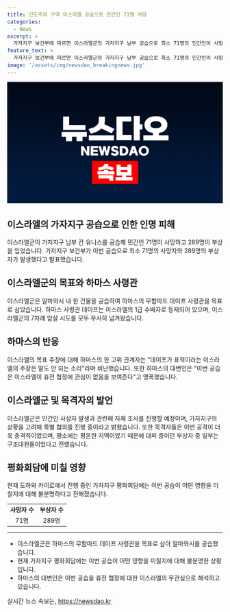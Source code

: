 ```yaml
---
title: 인도주의 구역 이스라엘 공습으로 민간인 71명 사망
categories:
  - News
excerpt: >
  가자지구 보건부에 따르면 이스라엘군의 가자지구 남부 공습으로 최소 71명의 민간인이 사망하고 289명이 부상을 입었으며, 이번 공습은 이스라엘군이 목표로 삼은 이스라엘의 1급 수배자 명단에 있는 사령관을 향한 것으로 알려졌다. 이에 대해 하마스 측은 데이프 사령관이 민간인 대상이 아니라고 주장했으며, 전세계에서 이번 공습을 비난하고 휴전 협정에 대해 의문을 제기하는 상황 속에서 이스라엘군은 자체 조사를 진행 중이다. 현재 가자지구 내의 평화회담에도 영향을 미칠 수 있을 것으로 보인다.
feature_text: >
  가자지구 보건부에 따르면 이스라엘군의 가자지구 남부 공습으로 최소 71명의 민간인이 사망하고 289명이 부상을 입었으며, 이번 공습은 이스라엘군이 목표로 삼은 이스라엘의 1급 수배자 명단에 있는 사령관을 향한 것으로 알려졌다. 이에 대해 하마스 측은 데이프 사령관이 민간인 대상이 아니라고 주장했으며, 전세계에서 이번 공습을 비난하고 휴전 협정에 대해 의문을 제기하는 상황 속에서 이스라엘군은 자체 조사를 진행 중이다. 현재 가자지구 내의 평화회담에도 영향을 미칠 수 있을 것으로 보인다.
image: '/assets/img/newsdao_breakingnews.jpg'
---
```


<p><img src="/assets/img/newsdao_breakingnews.jpg" alt="ranknews 속보" /></p>

<h2 data-ke-size="size26">이스라엘의 가자지구 공습으로 인한 인명 피해</h2>

<p data-ke-size="size16">이스라엘군이 가자지구 남부 칸 유니스를 공습해 민간인 71명이 사망하고 289명이 부상을 입었습니다. 가자지구 보건부가 이번 공습으로 최소 71명의 사망자와 289명의 부상자가 발생했다고 발표했습니다.</p>

<h2 data-ke-size="size26">이스라엘군의 목표와 하마스 사령관</h2>

<p data-ke-size="size16">이스라엘군은 알마와시 내 한 건물을 공습하여 하마스의 무함마드 데이프 사령관을 목표로 삼았습니다. 하마스 사령관 데이프는 이스라엘의 1급 수배자로 등재되어 있으며, 이스라엘군의 7차례 암살 시도를 모두 무사히 넘겨왔습니다.</p>

<h2 data-ke-size="size26">하마스의 반응</h2>

<p data-ke-size="size16">이스라엘의 목표 주장에 대해 하마스의 한 고위 관계자는 "데이프가 표적이라는 이스라엘의 주장은 말도 안 되는 소리"라며 비난했습니다. 또한 하마스의 대변인은 "이번 공습은 이스라엘이 휴전 협정에 관심이 없음을 보여준다"고 맹폭했습니다.</p>

<h2 data-ke-size="size26">이스라엘군 및 목격자의 발언</h2>

<p data-ke-size="size16">이스라엘군은 민간인 사상자 발생과 관련해 자체 조사를 진행할 예정이며, 가자지구의 상황을 고려해 특별 협의를 진행 중이라고 밝혔습니다. 또한 목격자들은 이번 공격이 더욱 충격적이었으며, 평소에는 평온한 지역이었기 때문에 대피 중이던 부상자 중 일부는 구조대원들이었다고 전했습니다.</p>

<h2 data-ke-size="size26">평화회담에 미칠 영향</h2>

<p data-ke-size="size16">현재 도하와 카이로에서 진행 중인 가자지구 평화회담에는 이번 공습이 어떤 영향을 미칠지에 대해 불분명하다고 전해졌습니다.</p>

<table>
  <tr>
    <td style="text-align: center; height: 17px;"><b>사망자 수</b></td>
    <td style="text-align: center; height: 17px;"><b>부상자 수</b></td>
  </tr>
  <tr>
    <td style="text-align: center; height: 17px;">71명</td>
    <td style="text-align: center; height: 17px;">289명</td>
  </tr>
</table>

<hr>

<ul>
  <li>이스라엘군은 하마스의 무함마드 데이프 사령관을 목표로 삼아 알마와시를 공습했습니다.</li>
  <li>현재 가자지구 평화회담에는 이번 공습이 어떤 영향을 미칠지에 대해 불분명한 상황입니다.</li>
  <li>하마스의 대변인은 이번 공습을 휴전 협정에 대한 이스라엘의 무관심으로 해석하고 있습니다.</li>
</ul>
실시간 뉴스 속보는, <a href="https://newsdao.kr" rel="dofollow">https://newsdao.kr</a>



